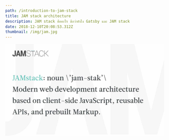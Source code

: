 ```yaml
---
path: /introduction-to-jam-stack
title: JAM stack architecture
description: JAM stack คืออะไร ดีกว่ายังไง Gatsby และ JAM stack
date: 2018-12-10T20:08:53.312Z
thumbnail: /img/jam.jpg
---
```

![Jam stack](/img/jam.jpg)
